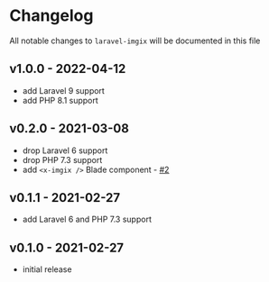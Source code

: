 # Changelog

All notable changes to `laravel-imgix` will be documented in this file

## v1.0.0 - 2022-04-12

-   add Laravel 9 support
-   add PHP 8.1 support

## v0.2.0 - 2021-03-08

-   drop Laravel 6 support
-   drop PHP 7.3 support
-   add `<x-imgix />` Blade component - [#2](https://github.com/Astrotomic/laravel-imgix/pull/2)

## v0.1.1 - 2021-02-27

-   add Laravel 6 and PHP 7.3 support

## v0.1.0 - 2021-02-27

-   initial release
